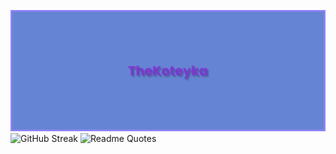 ![](banner.png)
![GitHub Streak](http://github-readme-streak-stats.herokuapp.com?user=koteyka5000&theme=dark&hide_border=true&locale=ru&type=png)
![Readme Quotes](https://quotes-github-readme.vercel.app/api?type=horizontal&theme=dark&quote=Большие+города...&author=Конфуций)
